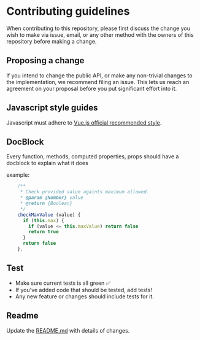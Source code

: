 # Contributing guidelines
When contributing to this repository, please first discuss the change you wish to make via issue, email, or any other method with the owners of this repository before making a change.

## Proposing a change
If you intend to change the public API, or make any non-trivial changes to the implementation, we recommend filing an issue. This lets us reach an agreement on your proposal before you put significant effort into it.

## Javascript style guides
Javascript must adhere to [Vue.js official recommended style](https://github.com/vuejs/eslint-plugin-vue).

## DocBlock
Every function, methods, computed properties, props should have a docblock to explain what it does

example:
```js
    /**
     * Check provided value againts maximum allowed.
     * @param {Number} value
     * @return {Boolean}
     */
    checkMaxValue (value) {
      if (this.max) {
        if (value <= this.maxValue) return false
        return true
      }
      return false
    },
```

## Test
- Make sure current tests is all green :white_check_mark:
- If you've added code that should be tested, add tests!
- Any new feature or changes should include tests for it.

## Readme
Update the [README.md](https://github.com/kevinongko/vue-numeric/blob/master/README.md) with details of changes.
